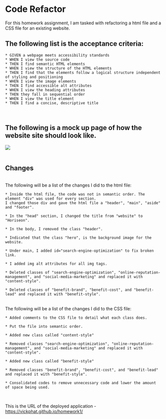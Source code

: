 # Code Refactor

For this homework assignment, I am tasked with refactoring a html file and a CSS file for an existing website. 

<h2>The following list is the acceptance criteria:</h2>

    * GIVEN a webpage meets accessibility standards
    * WHEN I view the source code
    * THEN I find semantic HTML elements
    * WHEN I view the structure of the HTML elements
    * THEN I find that the elements follow a logical structure independent of styling and positioning
    * WHEN I view the image elements
    * THEN I find accessible alt attributes
    * WHEN I view the heading attributes
    * THEN they fall in sequential order
    * WHEN I view the title element
    * THEN I find a concise, descriptive title
<br>
    
<h2>The following is a mock up page of how the website site should look like.</h2>     
    
<img src="https://github.com/vickphat/homework1/blob/main/mockup.png">

<br>    
<br>

<h2>Changes</h2>

<br>
The following will be a list of the changes I did to the html file:

    * Inside the html file, the code was not in semantic order. The element "div" was used for every section. 
    I changed those div and gave the html file a "header", "main", "aside" and "footer". 
    
    * In the "head" section, I changed the title from "website" to "Horiseon". 
    
    * In the body, I removed the class "header".
    
    * Indicated that the class "hero", is the background image for the website. 
    
    * Under main, I added id="search-engine-optimization" to fix broken link.
    
    * I added img alt attributes for all img tags.

    * Deleted classes of "search-engine-optimization", "online-reputation-management", and "social-media-marketing" and replaced it with "content-style".

    * Deleted classes of "benefit-brand", "benefit-cost", and "benefit-lead" and replaced it with "benefit-style". 
    
<br>
The following will be a list of the changes I did to the CSS file:

    * Added comments to the CSS file to detail what each class does.
    
    * Put the file into semantic order.
    
    * Added new class called "content-style"

    * Removed classes "search-engine-optimization", "online-reputation-management", and "social-media-marketing" and replaced it with "content-style".
    
    * Added new class called "benefit-style"
    
    * Removed classes "benefit-brand", "benefit-cost", and "benefit-lead" and replaced it with "benefit-style". 
    
    * Consolidated codes to remove unnecessary code and lower the amount of space being used.  
    
<br>

This is the URL of the deployed application  - https://vickphat.github.io/homework1/
